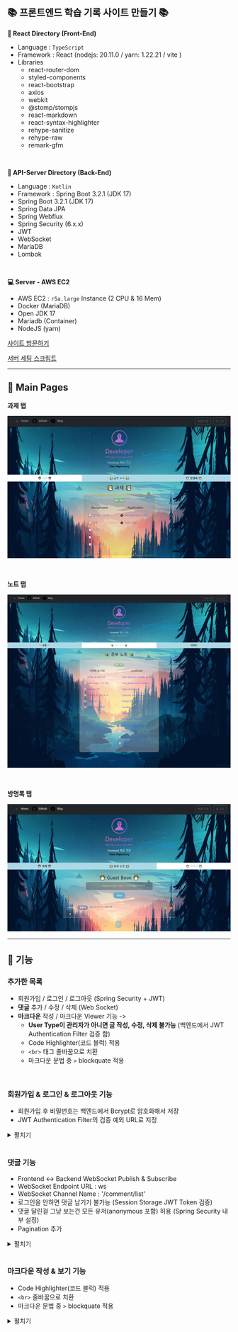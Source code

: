 ## 📚 프론트엔드 학습 기록 사이트 만들기 📚

**📂 React Directory (Front-End)**
- Language : `TypeScript`
- Framework : React (nodejs: 20.11.0 / yarn: 1.22.21 / vite )
- Libraries
  - react-router-dom
  - styled-components
  - react-bootstrap
  - axios
  - webkit
  - @stomp/stompjs
  - react-markdown
  - react-syntax-highlighter
  - rehype-sanitize
  - rehype-raw
  - remark-gfm

<br>

**📂 API-Server Directory (Back-End)**

- Language : `Kotlin`
- Framework : Spring Boot 3.2.1 (JDK 17)
- Spring Boot 3.2.1 (JDK 17)
- Spring Data JPA
- Spring Webflux
- Spring Security (6.x.x)
- JWT
- WebSocket
- MariaDB
- Lombok

<br>

**💻 Server - AWS EC2**

- AWS EC2 : `r5a.large` Instance (2 CPU & 16 Mem)
- Docker (MariaDB)
- Open JDK 17
- Mariadb (Container)
- NodeJS (yarn)

[사이트 방문하기](http://13.124.2.62/)

[서버 세팅 스크립트](./Description/Server-Setting.md)

---

## 📘 **Main Pages**

**과제 탭**

![img](./Description/img/assignment-tab.png)

<br>

**노트 탭**

![img](./Description/img/1.png)

<br>

**방명록 탭**

![img](./Description/img/comment-tab.png)

---

## 📘 기능

### 추가한 목록

- 회원가입 / 로그인 / 로그아웃 (Spring Security + JWT)
- **댓글** 추가 / 수정 / 삭제 (Web Socket)
- **마크다운** 작성 / 마크다운 Viewer 기능 ->
  - **User Type이 관리자가 아니면 글 작성, 수정, 삭제 불가능** (백엔드에서 JWT Authentication Filter 검증 함)
  - Code Highlighter(코드 블럭) 적용
  - `<br>` 태그 줄바꿈으로 치환
  - 마크다운 문법 중 `>` blockquate 적용

<br>

### 회원가입 & 로그인 & 로그아웃 기능

- 회원가입 후 비밀번호는 백엔드에서 Bcrypt로 암호화해서 저장
- JWT Authentication Filter의 검증 예외 URL로 지정

<details>
<summary>펼치기</summary>

> **🚩 회원 가입**

![img](./Description/img/signup-1.png)
![img](./Description/img/signup-2.png)

<br>

> **🚩 로그인**

- 유저가 로그인 시 백엔드에서 받은 JWT Token을 프론트엔드 단에서 LocalStorage에 들고 있음
- JWT Authentication Filter의 검증 예외 URL

![img](./Description/img/login-1.png)
![img](./Description/img/login-2.png)

<br>

> **🚩 로그아웃**

- 유저가 로그아웃 시 LocalStorage의 JWT Token 제거

![img](./Description/img/logout-1.png)
![img](./Description/img/logout-2.png)

</details>

<br>

### 댓글 기능

- Frontend <-> Backend WebSocket Publish & Subscribe
- WebSocket Endpoint URL : ws
- WebSocket Channel Name : '/comment/list'
- 로그인을 안하면 댓글 남기기 불가능 (Session Storage JWT Token 검증)
- 댓글 달린걸 그냥 보는건 모든 유저(anonymous 포함) 허용 (Spring Security 내부 설정)
- Pagination 추가

<details>
<summary>펼치기</summary>

> **🚩 로그인을 안하고 댓긍 등록 시, Session Storage의 JWT 토큰 검증 불가로 인해 댓글 작성 불가**

![img](./Description/img/403.png)

<br>

> **🚩 댓글 추가**

![img](./Description/img/comment-1.png)

<br>

> **🚩 댓글 수정**

![img](./Description/img/update-comment-1.png)

![img](./Description/img/update-comment-2.png)

![img](./Description/img/update-comment-3.png)

![img](./Description/img/update-comment-4.png)

<br>

> **🚩 댓글 삭제**

![img](./Description/img/delete-comment.png)

<br>

> **🚩 Pagination 추가**

![img](./Description/img/page.png)

</details>

<br>

### 마크다운 작성 & 보기 기능

- Code Highlighter(코드 블럭) 적용
- `<br>` 줄바꿈으로 치환
- 마크다운 문법 중 `>` blockquate 적용

<details>
<summary>펼치기</summary>

> **🚩 마크다운 글 작성 & 작성한 마크다운 글 Viewer**

![img](./Description/img/1.png)

![img](./Description/img/md.png)

</details>